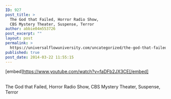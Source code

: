 ```yaml
---
ID: 927
post_title: >
  The God that Failed, Horror Radio Show,
  CBS Mystery Theater, Suspense, Terror
author: abbie04m553726
post_excerpt: ""
layout: post
permalink: >
  https://universalflowuniversity.com/uncategorized/the-god-that-failed-horror-radio-show-cbs-mystery-theater-suspense-terror/
published: true
post_date: 2014-03-22 11:55:15
---
```

[embed]https://www.youtube.com/watch?v=faDFb2JX3CE[/embed]</br></br>
<p>The God that Failed, Horror Radio Show, CBS Mystery Theater, Suspense, Terror</p>